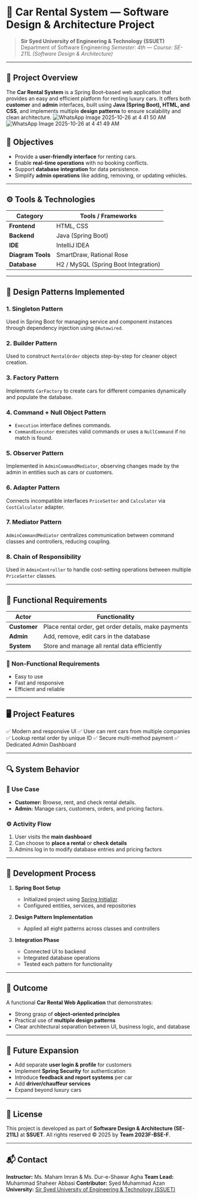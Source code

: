 
# 🚗 Car Rental System — Software Design & Architecture Project

> **Sir Syed University of Engineering & Technology (SSUET)**
> Department of Software Engineering
> *Semester: 4th — Course: SE-211L (Software Design & Architecture)*

---

## 📘 Project Overview

The **Car Rental System** is a Spring Boot–based web application that provides an easy and efficient platform for renting luxury cars.
It offers both **customer** and **admin** interfaces, built using **Java (Spring Boot), HTML, and CSS**, and implements multiple **design patterns** to ensure scalability and clean architecture.
![WhatsApp Image 2025-10-26 at 4 41 50 AM](https://github.com/user-attachments/assets/4a88dc4d-9c34-4aea-b505-edd2f90b328f)
![WhatsApp Image 2025-10-26 at 4 41 49 AM](https://github.com/user-attachments/assets/628efb6d-c1c0-42d6-ac11-869c0421399c)



## 🎯 Objectives

* Provide a **user-friendly interface** for renting cars.
* Enable **real-time operations** with no booking conflicts.
* Support **database integration** for data persistence.
* Simplify **admin operations** like adding, removing, or updating vehicles.

---

## ⚙️ Tools & Technologies

| Category          | Tools / Frameworks                   |
| ----------------- | ------------------------------------ |
| **Frontend**      | HTML, CSS                            |
| **Backend**       | Java (Spring Boot)                   |
| **IDE**           | IntelliJ IDEA                        |
| **Diagram Tools** | SmartDraw, Rational Rose             |
| **Database**      | H2 / MySQL (Spring Boot Integration) |

---

## 🧠 Design Patterns Implemented

### 1. **Singleton Pattern**

Used in Spring Boot for managing service and component instances through dependency injection using `@Autowired`.

### 2. **Builder Pattern**

Used to construct `RentalOrder` objects step-by-step for cleaner object creation.

### 3. **Factory Pattern**

Implements `CarFactory` to create cars for different companies dynamically and populate the database.

### 4. **Command + Null Object Pattern**

* `Execution` interface defines commands.
* `CommandExecutor` executes valid commands or uses a `NullCommand` if no match is found.

### 5. **Observer Pattern**

Implemented in `AdminCommandMediator`, observing changes made by the admin in entities such as cars or customers.

### 6. **Adapter Pattern**

Connects incompatible interfaces `PriceSetter` and `Calculator` via `CostCalculator` adapter.

### 7. **Mediator Pattern**

`AdminCommandMediator` centralizes communication between command classes and controllers, reducing coupling.

### 8. **Chain of Responsibility**

Used in `AdminController` to handle cost-setting operations between multiple `PriceSetter` classes.

---

## 🧰 Functional Requirements

| Actor        | Functionality                                        |
| ------------ | ---------------------------------------------------- |
| **Customer** | Place rental order, get order details, make payments |
| **Admin**    | Add, remove, edit cars in the database               |
| **System**   | Store and manage all rental data efficiently         |

### 🧮 Non-Functional Requirements

* Easy to use
* Fast and responsive
* Efficient and reliable

---

## 🖥️ Project Features

✅ Modern and responsive UI
✅ User can rent cars from multiple companies
✅ Lookup rental order by unique ID
✅ Secure multi-method payment
✅ Dedicated Admin Dashboard

---

## 🔍 System Behavior

### 🧩 Use Case

* **Customer:** Browse, rent, and check rental details.
* **Admin:** Manage cars, customers, orders, and pricing factors.

### ⚙️ Activity Flow

1. User visits the **main dashboard**
2. Can choose to **place a rental** or **check details**
3. Admins log in to modify database entries and pricing factors
---

## 🧮 Development Process

1. **Spring Boot Setup**

   * Initialized project using [Spring Initializr](https://start.spring.io/)
   * Configured entities, services, and repositories

2. **Design Pattern Implementation**

   * Applied all eight patterns across classes and controllers

3. **Integration Phase**

   * Connected UI to backend
   * Integrated database operations
   * Tested each pattern for functionality

---

## 🏁 Outcome

A functional **Car Rental Web Application** that demonstrates:

* Strong grasp of **object-oriented principles**
* Practical use of **multiple design patterns**
* Clear architectural separation between UI, business logic, and database

---

## 🔮 Future Expansion

* Add separate **user login & profile** for customers
* Implement **Spring Security** for authentication
* Introduce **feedback and report systems** per car
* Add **driver/chauffeur services**
* Expand beyond luxury cars

---

## 🧾 License

This project is developed as part of **Software Design & Architecture (SE-211L)** at **SSUET**.
All rights reserved © 2025 by **Team 2023F-BSE-F**.

---

## 📬 Contact

**Instructor:** Ms. Maham Imran & Ms. Dur-e-Shawar Agha
**Team Lead:** Muhammad Shaheer Abbasi
**Contributor:** Syed Muhammad Azan 
**University:** [Sir Syed University of Engineering & Technology (SSUET)](https://www.ssuet.edu.pk/)

